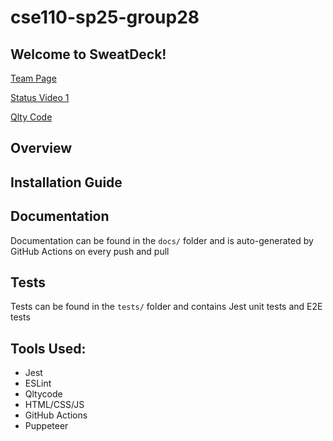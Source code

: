 # cse110-sp25-group28

## Welcome to SweatDeck!

[Team Page](https://cse110-sp25-group28.github.io/cse110-sp25-group28/admin/team)

[Status Video 1](https://www.youtube.com/watch?v=K7wuVDzI_fQ)

[Qlty Code](https://qlty.sh/gh/cse110-sp25-group28/projects/cse110-sp25-group28/issues?filters%5Bstatus%5D%5B%5D=open&filters%5Bcategory%5D%5B%5D=Structure&filters%5Bcategory%5D%5B%5D=Duplication)

## Overview

## Installation Guide

## Documentation

Documentation can be found in the `docs/` folder and is auto-generated by GitHub Actions on every push and pull

## Tests

Tests can be found in the `tests/` folder and contains Jest unit tests and E2E tests

## Tools Used:

- Jest
- ESLint
- Qltycode
- HTML/CSS/JS
- GitHub Actions
- Puppeteer
